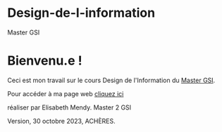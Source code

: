 # Design-de-l-information
Master GSI
# Bienvenu.e !

Ceci est mon travail sur le cours Design de l'Information du  [Master GSI](https://humanites-numeriques.univ-paris8.fr/-Master-G-S-I-).

Pour accéder à ma page web  [cliquez ici](file:///Users/user/Desktop/Elisabeth%20Cours%20design%20de%20l'info/index.html)

réaliser par Elisabeth Mendy.
Master 2 GSI

Version, 30 octobre 2023, ACHÈRES.
